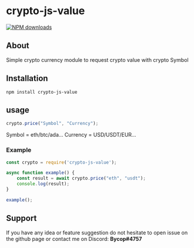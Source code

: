 # crypto-js-value
<a href="https://www.npmjs.com/package/crypto-js-value"><img src="https://img.shields.io/npm/dt/crypto-js-value.svg?maxAge=3600" alt="NPM downloads" /></a>
## About

Simple crypto currency module to request crypto value with crypto Symbol

## Installation

```sh-session
npm install crypto-js-value
```

## usage

```js
crypto.price("Symbol", "Currency");
```

Symbol = eth/btc/ada...
Currency = USD/USDT/EUR...

### Example
```js
const crypto = require('crypto-js-value');

async function example() {
	const result = await crypto.price("eth", "usdt");
	console.log(result);
}

example();
```

## Support
If you have any idea or feature suggestion do not hesitate to open issue on the github page or contact me on Discord: <b>Bycop#4757</b>
